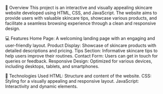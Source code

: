 🌟 Overview
This project is an interactive and visually appealing skincare website developed using HTML, CSS, and JavaScript. The website aims to provide users with valuable skincare tips, showcase various products, and facilitate a seamless browsing experience through a clean and responsive design.

💻 Features
Home Page:
A welcoming landing page with an engaging and user-friendly layout.
Product Display:
Showcase of skincare products with detailed descriptions and pricing.
Tips Section:
Informative skincare tips to help users improve their routines.
Contact Form:
Users can get in touch for queries or feedback.
Responsive Design:
Optimized for various devices, including desktops, tablets, and smartphones.

🚀 Technologies Used
HTML: Structure and content of the website.
CSS: Styling for a visually appealing and responsive layout.
JavaScript: Interactivity and dynamic elements.
